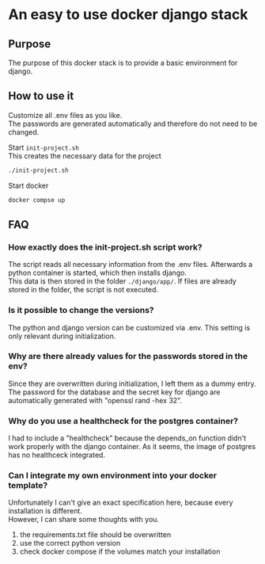 # An easy to use docker django stack

## Purpose

The purpose of this docker stack is to provide a basic environment for django.

## How to use it

Customize all .env files as you like.\
The passwords are generated automatically and therefore do not need to be changed.

Start `init-project.sh`\
This creates the necessary data for the project

~~~bash
./init-project.sh
~~~

Start docker

~~~bash
docker compse up
~~~

## FAQ

### How exactly does the init-project.sh script work?

The script reads all necessary information from the .env files.
Afterwards a python container is started, which then installs django.\
This data is then stored in the folder `./django/app/`.
If files are already stored in the folder, the script is not executed.

### Is it possible to change the versions?

The python and django version can be customized via .env.
This setting is only relevant during initialization.

### Why are there already values for the passwords stored in the env?

Since they are overwritten during initialization, I left them as a dummy entry.
The password for the database and the secret key for django are automatically generated with "openssl rand -hex 32".

### Why do you use a healthcheck for the postgres container?

I had to include a "healthcheck" because the depends_on function didn't work properly with the django container.
As it seems, the image of postgres has no healthceck integrated.

### Can I integrate my own environment into your docker template?

Unfortunately I can't give an exact specification here, because every installation is different.\
However, I can share some thoughts with you.

1. the requirements.txt file should be overwritten
2. use the correct python version
3. check docker compose if the volumes match your installation
